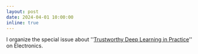```yaml
---
layout: post
date: 2024-04-01 10:00:00
inline: true
---
```

I organize the special issue about ''<a href="https://www.mdpi.com/journal/electronics/special_issues/73PN6K8Y3Z">Trustworthy Deep Learning in Practice</a>'' on Electronics.
